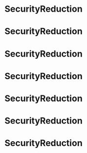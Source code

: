 # SecurityReduction
# SecurityReduction
# SecurityReduction
# SecurityReduction
# SecurityReduction
# SecurityReduction
# SecurityReduction
